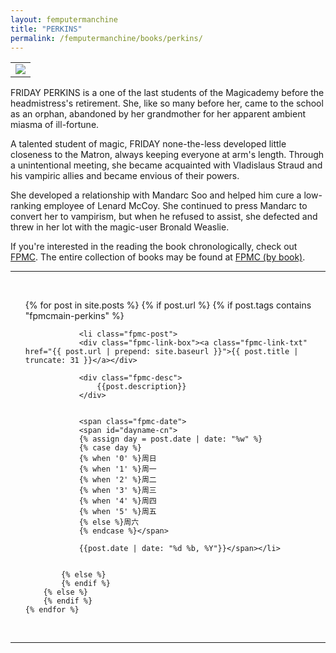 ```yaml
---
layout: femputermanchine
title: "PERKINS"
permalink: /femputermanchine/books/perkins/
---
```


<html>
<head>
<meta charset="utf-8">

</head>

<body>

<div id="fpmc-intro">
<table class="inline-imgtbl-l">
<tr>
<td><img class="inline-img" src="{{ site.url }}/assets/tb/fridaywinter.jpg"></td>
</tr>
</table>
<p>FRIDAY PERKINS is a one of the last students of the Magicademy before the headmistress's retirement. She, like so many before her, came to the school as an orphan, abandoned by her grandmother for her apparent ambient miasma of ill-fortune.</p>
<p>A talented student of magic, FRIDAY none-the-less developed little closeness to the Matron, always keeping everyone at arm's length. Through a unintentional meeting, she became acquainted with Vladislaus Straud and his vampiric allies and became envious of their powers.</p>
<p>She developed a relationship with Mandarc Soo and helped him cure a low-ranking employee of Lenard McCoy. She continued to press Mandarc to convert her to vampirism, but when he refused to assist, she defected and threw in her lot with the magic-user Bronald Weaslie.</p>
<p>If you're interested in the reading the book chronologically, check out <a href="{{ '/femputermanchine/' | prepend: site.url }}">FPMC</a>. The entire collection of books may be found at <a href="{{ '/femputermanchine/books/' | prepend: site.url }}">FPMC (by book)</a>.</p>
</div>

<hr>
<br/>

<ul>
	{% for post in site.posts %}
        {% if post.url %}
			{% if post.tags contains "fpmcmain-perkins" %}

		        <li class="fpmc-post">
				<div class="fpmc-link-box"><a class="fpmc-link-txt" href="{{ post.url | prepend: site.baseurl }}">{{ post.title | truncate: 31 }}</a></div>

				<div class="fpmc-desc">
					{{post.description}}
				</div>

		
				<span class="fpmc-date">
				<span id="dayname-cn">
				{% assign day = post.date | date: "%w" %}
				{% case day %}
				{% when '0' %}周日
				{% when '1' %}周一
				{% when '2' %}周二
				{% when '3' %}周三
				{% when '4' %}周四
				{% when '5' %}周五
				{% else %}周六
				{% endcase %}</span>

				{{post.date | date: "%d %b, %Y"}}</span></li>


			{% else %}	
			{% endif %}
		{% else %}
        {% endif %}
    {% endfor %}
</ul>

<br>

<hr>


</body>
</html>





